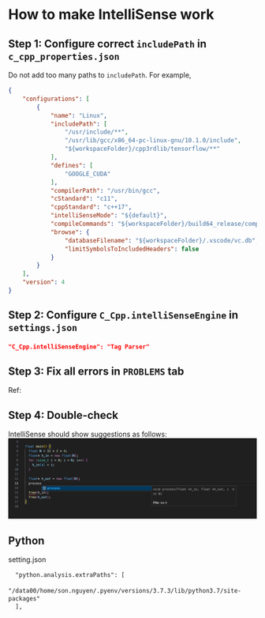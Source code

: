 # How to make IntelliSense work
## Step 1: Configure correct `includePath` in `c_cpp_properties.json`
Do not add too many paths to `includePath`.
For example,
```JSON
{
    "configurations": [
        {
            "name": "Linux",
            "includePath": [
                "/usr/include/**",
                "/usr/lib/gcc/x86_64-pc-linux-gnu/10.1.0/include",
                "${workspaceFolder}/cpp3rdlib/tensorflow/**"
            ],
            "defines": [
                "GOOGLE_CUDA"
            ],
            "compilerPath": "/usr/bin/gcc",
            "cStandard": "c11",
            "cppStandard": "c++17",
            "intelliSenseMode": "${default}",
            "compileCommands": "${workspaceFolder}/build64_release/compile_commands.json",
            "browse": {
                "databaseFilename": "${workspaceFolder}/.vscode/vc.db",
                "limitSymbolsToIncludedHeaders": false
            }
        }
    ],
    "version": 4
}
```

## Step 2: Configure `C_Cpp.intelliSenseEngine` in `settings.json`
```JSON
"C_Cpp.intelliSenseEngine": "Tag Parser"
```

## Step 3: Fix all errors in `PROBLEMS` tab
Ref: 

## Step 4: Double-check
IntelliSense should show suggestions as follows:
![IntelliSense](./images/intelli_sense.png)


## Python
setting.json
```
  "python.analysis.extraPaths": [
      "/data00/home/son.nguyen/.pyenv/versions/3.7.3/lib/python3.7/site-packages"
  ],
```